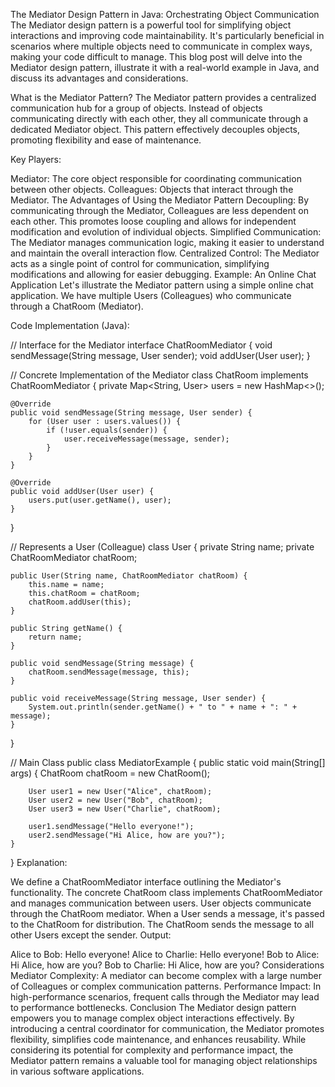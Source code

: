 The Mediator Design Pattern in Java: Orchestrating Object Communication
The Mediator design pattern is a powerful tool for simplifying object interactions and improving code maintainability. It's particularly beneficial in scenarios where multiple objects need to communicate in complex ways, making your code difficult to manage. This blog post will delve into the Mediator design pattern, illustrate it with a real-world example in Java, and discuss its advantages and considerations.

What is the Mediator Pattern?
The Mediator pattern provides a centralized communication hub for a group of objects. Instead of objects communicating directly with each other, they all communicate through a dedicated Mediator object. This pattern effectively decouples objects, promoting flexibility and ease of maintenance.

Key Players:

Mediator: The core object responsible for coordinating communication between other objects.
Colleagues: Objects that interact through the Mediator.
The Advantages of Using the Mediator Pattern
Decoupling: By communicating through the Mediator, Colleagues are less dependent on each other. This promotes loose coupling and allows for independent modification and evolution of individual objects.
Simplified Communication: The Mediator manages communication logic, making it easier to understand and maintain the overall interaction flow.
Centralized Control: The Mediator acts as a single point of control for communication, simplifying modifications and allowing for easier debugging.
Example: An Online Chat Application
Let's illustrate the Mediator pattern using a simple online chat application. We have multiple Users (Colleagues) who communicate through a ChatRoom (Mediator).

Code Implementation (Java):

// Interface for the Mediator
interface ChatRoomMediator {
    void sendMessage(String message, User sender);
    void addUser(User user);
}

// Concrete Implementation of the Mediator
class ChatRoom implements ChatRoomMediator {
    private Map<String, User> users = new HashMap<>();

    @Override
    public void sendMessage(String message, User sender) {
        for (User user : users.values()) {
            if (!user.equals(sender)) {
                user.receiveMessage(message, sender);
            }
        }
    }

    @Override
    public void addUser(User user) {
        users.put(user.getName(), user);
    }
}

// Represents a User (Colleague)
class User {
    private String name;
    private ChatRoomMediator chatRoom;

    public User(String name, ChatRoomMediator chatRoom) {
        this.name = name;
        this.chatRoom = chatRoom;
        chatRoom.addUser(this);
    }

    public String getName() {
        return name;
    }

    public void sendMessage(String message) {
        chatRoom.sendMessage(message, this);
    }

    public void receiveMessage(String message, User sender) {
        System.out.println(sender.getName() + " to " + name + ": " + message);
    }
}

// Main Class
public class MediatorExample {
    public static void main(String[] args) {
        ChatRoom chatRoom = new ChatRoom();

        User user1 = new User("Alice", chatRoom);
        User user2 = new User("Bob", chatRoom);
        User user3 = new User("Charlie", chatRoom);

        user1.sendMessage("Hello everyone!");
        user2.sendMessage("Hi Alice, how are you?");
    }
}
Explanation:

We define a ChatRoomMediator interface outlining the Mediator's functionality.
The concrete ChatRoom class implements ChatRoomMediator and manages communication between users.
User objects communicate through the ChatRoom mediator.
When a User sends a message, it's passed to the ChatRoom for distribution.
The ChatRoom sends the message to all other Users except the sender.
Output:

Alice to Bob: Hello everyone!
Alice to Charlie: Hello everyone!
Bob to Alice: Hi Alice, how are you?
Bob to Charlie: Hi Alice, how are you?
Considerations
Mediator Complexity: A mediator can become complex with a large number of Colleagues or complex communication patterns.
Performance Impact: In high-performance scenarios, frequent calls through the Mediator may lead to performance bottlenecks.
Conclusion
The Mediator design pattern empowers you to manage complex object interactions effectively. By introducing a central coordinator for communication, the Mediator promotes flexibility, simplifies code maintenance, and enhances reusability. While considering its potential for complexity and performance impact, the Mediator pattern remains a valuable tool for managing object relationships in various software applications.
